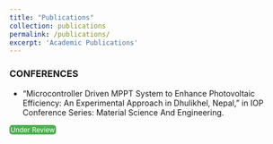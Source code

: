 ```yaml
---
title: "Publications"
collection: publications
permalink: /publications/
excerpt: 'Academic Publications'
---
```

### CONFERENCES <br>

* “Microcontroller Driven MPPT System to Enhance Photovoltaic Efficiency: An Experimental Approach in Dhulikhel, Nepal,” in  IOP Conference Series: Material Science And Engineering.
<a href="https://example.com/your-paper.pdf" style="display: inline-block; padding: 1px 2px; background-color: #4CAF50; color: white; text-align: center; text-decoration: none; border-radius: 5px; font-size: 12px;">
Under Review
</a>
